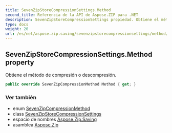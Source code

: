 ```yaml
---
title: SevenZipStoreCompressionSettings.Method
second_title: Referencia de la API de Aspose.ZIP para .NET
description: SevenZipStoreCompressionSettings propiedad. Obtiene el método de compresión o descompresión.
type: docs
weight: 20
url: /es/net/aspose.zip.saving/sevenzipstorecompressionsettings/method/
---
```

## SevenZipStoreCompressionSettings.Method property

Obtiene el método de compresión o descompresión.

```csharp
public override SevenZipCompressionMethod Method { get; }
```

### Ver también

* enum [SevenZipCompressionMethod](../../sevenzipcompressionmethod/)
* class [SevenZipStoreCompressionSettings](../)
* espacio de nombres [Aspose.Zip.Saving](../../sevenzipstorecompressionsettings/)
* asamblea [Aspose.Zip](../../../)


